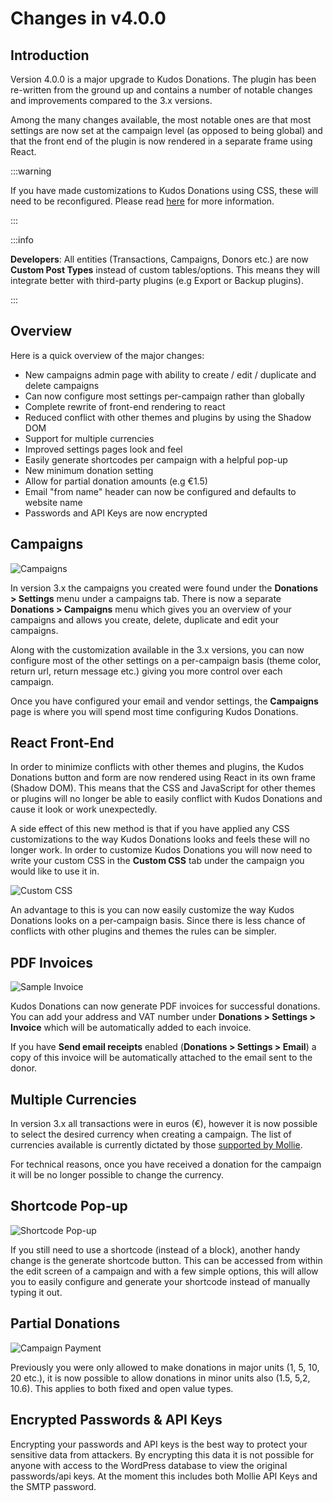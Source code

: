 # Changes in v4.0.0

## Introduction

Version 4.0.0 is a major upgrade to Kudos Donations. The plugin has been re-written from the ground up and contains a number of notable changes and improvements compared to the 3.x versions.

Among the many changes available, the most notable ones are that most settings are now set at the campaign level (as opposed to being global) and that the front end of the plugin is now rendered in a separate frame using React.

:::warning

If you have made customizations to Kudos Donations using CSS, these will need to be reconfigured. Please read [here](#react-front-end) for more information.

:::

:::info

**Developers**: All entities (Transactions, Campaigns, Donors etc.) are now **Custom Post Types** instead of custom tables/options. This means they will integrate better with third-party plugins (e.g Export or Backup plugins).

:::

## Overview

Here is a quick overview of the major changes:

* New campaigns admin page with ability to create / edit / duplicate and delete campaigns
* Can now configure most settings per-campaign rather than globally
* Complete rewrite of front-end rendering to react
* Reduced conflict with other themes and plugins by using the Shadow DOM
* Support for multiple currencies
* Improved settings pages look and feel
* Easily generate shortcodes per campaign with a helpful pop-up
* New minimum donation setting
* Allow for partial donation amounts (e.g €1.5)
* Email "from name" header can now be configured and defaults to website name
* Passwords and API Keys are now encrypted

## Campaigns

![Campaigns](../static/img/campaigns.png)

In version 3.x the campaigns you created were found under the **Donations > Settings** menu under a campaigns tab. There is now a separate **Donations > Campaigns** menu which gives you an overview of your campaigns and allows you create, delete, duplicate and edit your campaigns.

Along with the customization available in the 3.x versions, you can now configure most of the other settings on a per-campaign basis (theme color, return url, return message etc.) giving you more control over each campaign.

Once you have configured your email and vendor settings, the **Campaigns** page is where you will spend most time configuring Kudos Donations.

## React Front-End

In order to minimize conflicts with other themes and plugins, the Kudos Donations button and form are now rendered using React in its own frame (Shadow DOM). This means that the CSS and JavaScript for other themes or plugins will no longer be able to easily conflict with Kudos Donations and cause it look or work unexpectedly.

A side effect of this new method is that if you have applied any CSS customizations to the way Kudos Donations looks and feels these will no longer work. In order to customize Kudos Donations you will now need to write your custom CSS in the **Custom CSS** tab under the campaign you would like to use it in.

![Custom CSS](../static/img/customcss.png)

An advantage to this is you can now easily customize the way Kudos Donations looks on a per-campaign basis. Since there is less chance of conflicts with other plugins and themes the rules can be simpler.

## PDF Invoices

![Sample Invoice](../static/img/invoice-border.png)

Kudos Donations can now generate PDF invoices for successful donations. You can add your address and VAT number under **Donations > Settings > Invoice** which will be automatically added to each invoice.

If you have **Send email receipts** enabled (**Donations > Settings > Email**) a copy of this invoice will be automatically attached to the email sent to the donor.

## Multiple Currencies

In version 3.x all transactions were in euros (€), however it is now possible to select the desired currency when creating a campaign. The list of currencies available is currently dictated by those [supported by Mollie](https://docs.mollie.com/docs/multicurrency).

For technical reasons, once you have received a donation for the campaign it will be no longer possible to change the currency.

## Shortcode Pop-up

![Shortcode Pop-up](../static/img/en/copy-shortcode-modal.png)

If you still need to use a shortcode (instead of a block), another handy change is the generate shortcode button. This can be accessed from within the edit screen of a campaign and with a few simple options, this will allow you to easily configure and generate your shortcode instead of manually typing it out.

## Partial Donations

![Campaign Payment](../static/img/campaign-payment.png)

Previously you were only allowed to make donations in major units (1, 5, 10, 20 etc.), it is now possible to allow donations in minor units also (1.5, 5,2, 10.6). This applies to both fixed and open value types.

## Encrypted Passwords & API Keys

Encrypting your passwords and API keys is the best way to protect your sensitive data from attackers. By encrypting this data it is not possible for anyone with access to the WordPress database to view the original passwords/api keys. At the moment this includes both Mollie API Keys and the SMTP password.